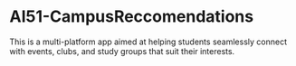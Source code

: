 # AI51-CampusReccomendations
This is a multi-platform app aimed at helping students seamlessly connect with events, clubs, and study groups that suit their interests.
